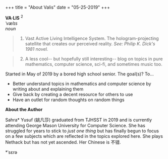 +++
title = "About Valis"
date = "05-25-2019"
+++

**VA·LIS**  <sup>2</sup>  
*ˈvælɪs*  
*noun*

> 1. Vast Active Living Intelligence System.  The hologram-projecting satellite that creates our perceived reality.  *See: Philip K. Dick's 1981 novel.*

> 2. A less cool-- but hopefully still interesting-- blog on topics in pure mathematics, computer science, sci-fi, and sometimes music too.


Started in May of 2019 by a bored high school senior.  The goal(s)? To...

* Better understand topics in mathematics and computer science by writing about and explaining them
* Give back by creating a decent resource for others to use
* Have an outlet for random thoughts on random things


**About the Author**

Sahra* Yusuf (姚凡莎) graduated from TJHSST in 2019 and is currently attending George Mason University for Computer Science.  She has struggled for years to stick to *just one thing* but has finally begun to focus on a few subjects which are reflected in the topics explored here.  She plays Nethack but has not yet ascended.  Her Chinese is 不错.

*ˈsɛrə
